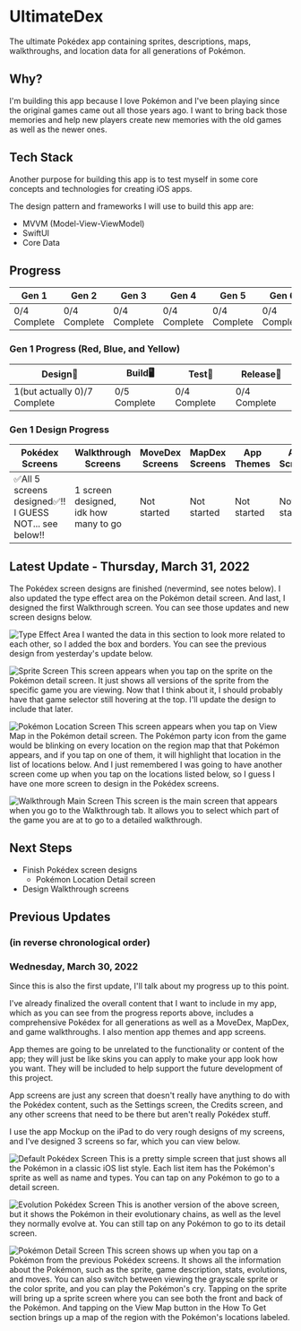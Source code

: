 # UltimateDex
The ultimate Pokédex app containing sprites, descriptions, maps, walkthroughs, and location data for all generations of Pokémon.

## Why?
I'm building this app because I love Pokémon and I've been playing since the original games came out all those years ago. I want to bring back those memories and help new players create new memories with the old games as well as the newer ones.

## Tech Stack
Another purpose for building this app is to test myself in some core concepts and technologies for creating iOS apps.

The design pattern and frameworks I will use to build this app are:
- MVVM (Model-View-ViewModel)
- SwiftUI
- Core Data

## Progress
| Gen 1 | Gen 2 | Gen 3 | Gen 4 | Gen 5 | Gen 6 | Gen 7 | Gen 8 | Gen 9 |
| --- | --- | --- | --- | --- | --- | --- | --- | --- |
| 0/4 Complete | 0/4 Complete | 0/4 Complete | 0/4 Complete | 0/4 Complete | 0/4 Complete | 0/4 Complete | 0/4 Complete | 0/4 Complete |

### Gen 1 Progress (Red, Blue, and Yellow)
| Design🎨 | Build🖥 | Test📱 | Release🥹 |
| --- | --- | --- | --- |
| 1(but actually 0)/7 Complete | 0/5 Complete | 0/4 Complete | 0/4 Complete |

### Gen 1 Design Progress
| Pokédex Screens | Walkthrough Screens | MoveDex Screens | MapDex Screens | App Themes | App Screens | Gather/Create |
| --- | --- | --- | --- | --- | --- | --- |
| ✅All 5 screens designed✅‼️I GUESS NOT... see below‼️ | 1 screen designed, idk how many to go | Not started | Not started | Not started | Not started | Not started |

## Latest Update - Thursday, March 31, 2022
The Pokédex screen designs are finished (nevermind, see notes below). I also updated the type effect area on the Pokémon detail screen. And last, I designed the first Walkthrough screen. You can see those updates and new screen designs below.

![Type Effect Area](/images/typeeffects.PNG)
I wanted the data in this section to look more related to each other, so I added the box and borders. You can see the previous design from yesterday's update below.

![Sprite Screen](/images/spritescreen.PNG)
This screen appears when you tap on the sprite on the Pokémon detail screen. It just shows all versions of the sprite from the specific game you are viewing. Now that I think about it, I should probably have that game selector still hovering at the top. I'll update the design to include that later.

![Pokémon Location Screen](/images/pokemonlocationscreen.PNG)
This screen appears when you tap on View Map in the Pokémon detail screen. The Pokémon party icon from the game would be blinking on every location on the region map that that Pokémon appears, and if you tap on one of them, it will highlight that location in the list of locations below. And I just remembered I was going to have another screen come up when you tap on the locations listed below, so I guess I have one more screen to design in the Pokédex screens.

![Walkthrough Main Screen](/images/walkthroughmainscreen.PNG)
This screen is the main screen that appears when you go to the Walkthrough tab. It allows you to select which part of the game you are at to go to a detailed walkthrough.

## Next Steps
- Finish Pokédex screen designs
    - Pokémon Location Detail screen
- Design Walkthrough screens

## Previous Updates
### (in reverse chronological order)

### Wednesday, March 30, 2022
Since this is also the first update, I'll talk about my progress up to this point.

I've already finalized the overall content that I want to include in my app, which as you can see from the progress reports above, includes a comprehensive Pokédex for all generations as well as a MoveDex, MapDex, and game walkthroughs. I also mention app themes and app screens.

App themes are going to be unrelated to the functionality or content of the app; they will just be like skins you can apply to make your app look how you want. They will be included to help support the future development of this project.

App screens are just any screen that doesn't really have anything to do with the Pokédex content, such as the Settings screen, the Credits screen, and any other screens that need to be there but aren't really Pokédex stuff.

I use the app Mockup on the iPad to do very rough designs of my screens, and I've designed 3 screens so far, which you can view below.

![Default Pokédex Screen](/images/defaultpokedexscreen.PNG)
This is a pretty simple screen that just shows all the Pokémon in a classic iOS list style. Each list item has the Pokémon's sprite as well as name and types. You can tap on any Pokémon to go to a detail screen.

![Evolution Pokédex Screen](/images/evolutionpokedexscreen.PNG)
This is another version of the above screen, but it shows the Pokémon in their evolutionary chains, as well as the level they normally evolve at. You can still tap on any Pokémon to go to its detail screen.

![Pokémon Detail Screen](/images/pokemondetailscreen.png)
This screen shows up when you tap on a Pokémon from the previous Pokédex screens. It shows all the information about the Pokémon, such as the sprite, game description, stats, evolutions, and moves. You can also switch between viewing the grayscale sprite or the color sprite, and you can play the Pokémon's cry. Tapping on the sprite will bring up a sprite screen where you can see both the front and back of the Pokémon. And tapping on the View Map button in the How To Get section brings up a map of the region with the Pokémon's locations labeled.
